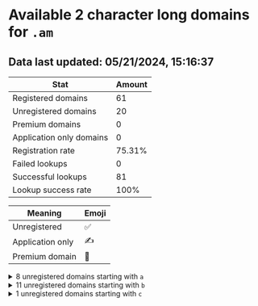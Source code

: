 # Available 2 character long domains for `.am`

## Data last updated: 05/21/2024, 15:16:37

|Stat|Amount|
|--|--|
|Registered domains|61|
|Unregistered domains|20|
|Premium domains|0|
|Application only domains|0|
|Registration rate|75.31%|
|Failed lookups|0|
|Successful lookups|81|
|Lookup success rate|100%|


|Meaning|Emoji|
|--|--|
|Unregistered|:white_check_mark:|
|Application only|:writing_hand:|
|Premium domain|:gem:|

<details>
<summary>8 unregistered domains starting with <bold><code>a</code></bold></summary>

|Type|Domain|
|--|--|
|:white_check_mark:|`a0.am`|
|:white_check_mark:|`a1.am`|
|:white_check_mark:|`a8.am`|
|:white_check_mark:|`aa.am`|
|:white_check_mark:|`af.am`|
|:white_check_mark:|`an.am`|
|:white_check_mark:|`ar.am`|
|:white_check_mark:|`as.am`|
</details>
<details>
<summary>11 unregistered domains starting with <bold><code>b</code></bold></summary>

|Type|Domain|
|--|--|
|:white_check_mark:|`b0.am`|
|:white_check_mark:|`b7.am`|
|:white_check_mark:|`b9.am`|
|:white_check_mark:|`ba.am`|
|:white_check_mark:|`be.am`|
|:white_check_mark:|`bh.am`|
|:white_check_mark:|`bi.am`|
|:white_check_mark:|`bk.am`|
|:white_check_mark:|`bl.am`|
|:white_check_mark:|`bq.am`|
|:white_check_mark:|`bx.am`|
</details>
<details>
<summary>1 unregistered domains starting with <bold><code>c</code></bold></summary>

|Type|Domain|
|--|--|
|:white_check_mark:|`ca.am`|
</details>